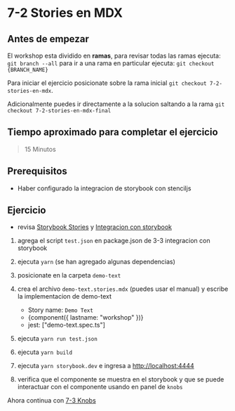 # 7-2 Stories en MDX

## Antes de empezar

El workshop esta dividido en **ramas**, para revisar todas las ramas ejecuta: `git branch --all`
para ir a una rama en particular ejecuta: `git checkout {BRANCH_NAME}`

Para iniciar el ejercicio posicionate sobre la rama inicial `git checkout 7-2-stories-en-mdx`.

Adicionalmente puedes ir directamente a la solucion saltando a la rama `git checkout 7-2-stories-en-mdx-final`

## Tiempo aproximado para completar el ejercicio

> 15 Minutos

## Prerequisitos

- Haber configurado la integracion de storybook con stenciljs

## Ejercicio

- revisa [Storybook Stories](../2-storybook/2-8-stories.md) y [Integracion con storybook](../3-unit-testing/3-3-integracion-con-storybook.md)

1. agrega el script `test.json` en package.json de 3-3 integracion con storybook

2. ejecuta `yarn` (se han agregado algunas dependencias)

3. posicionate en la carpeta `demo-text`

4. crea el archivo `demo-text.stories.mdx` (puedes usar el manual) y escribe la implementacion de demo-text

   - Story name: `Demo Text`
   - {component({ lastname: "workshop" })}
   - jest: ["demo-text.spec.ts"]

5. ejecuta `yarn run test.json`

6. ejecuta `yarn build`

7. ejecuta `yarn storybook.dev` e ingresa a [http://localhost:4444]([http://localhost:4444])

8. verifica que el componente se muestra en el storybook y que se puede interactuar con el componente usando en panel de `knobs`

Ahora continua con [7-3 Knobs](7-3-knobs.md)
